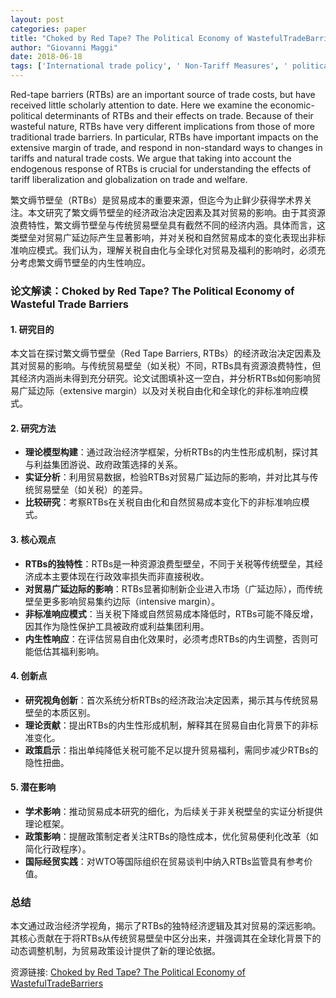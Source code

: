 ```yaml
---
layout: post
categories: paper
title: "Choked by Red Tape? The Political Economy of WastefulTradeBarriers"
author: "Giovanni Maggi"
date: 2018-06-18
tags: ['International trade policy', ' Non-Tariff Measures', ' political economy', ' Red tape barriers']
---
```


Red-tape barriers (RTBs) are an important source of trade costs, but have received little scholarly attention to date. Here we examine the economic-political determinants of RTBs and their effects on trade. Because of their wasteful nature, RTBs have very different implications from those of more traditional trade barriers. In particular, RTBs have important impacts on the extensive margin of trade, and respond in non-standard ways to changes in tariffs and natural trade costs. We argue that taking into account the endogenous response of RTBs is crucial for understanding the effects of tariff liberalization and globalization on trade and welfare.

繁文缛节壁垒（RTBs）是贸易成本的重要来源，但迄今为止鲜少获得学术界关注。本文研究了繁文缛节壁垒的经济政治决定因素及其对贸易的影响。由于其资源浪费特性，繁文缛节壁垒与传统贸易壁垒具有截然不同的经济内涵。具体而言，这类壁垒对贸易广延边际产生显著影响，并对关税和自然贸易成本的变化表现出非标准响应模式。我们认为，理解关税自由化与全球化对贸易及福利的影响时，必须充分考虑繁文缛节壁垒的内生性响应。

### **论文解读：Choked by Red Tape? The Political Economy of Wasteful Trade Barriers**  

#### **1. 研究目的**  
本文旨在探讨繁文缛节壁垒（Red Tape Barriers, RTBs）的经济政治决定因素及其对贸易的影响。与传统贸易壁垒（如关税）不同，RTBs具有资源浪费特性，但其经济内涵尚未得到充分研究。论文试图填补这一空白，并分析RTBs如何影响贸易广延边际（extensive margin）以及对关税自由化和全球化的非标准响应模式。  

#### **2. 研究方法**  
- **理论模型构建**：通过政治经济学框架，分析RTBs的内生性形成机制，探讨其与利益集团游说、政府政策选择的关系。  
- **实证分析**：利用贸易数据，检验RTBs对贸易广延边际的影响，并对比其与传统贸易壁垒（如关税）的差异。  
- **比较研究**：考察RTBs在关税自由化和自然贸易成本变化下的非标准响应模式。  

#### **3. 核心观点**  
- **RTBs的独特性**：RTBs是一种资源浪费型壁垒，不同于关税等传统壁垒，其经济成本主要体现在行政效率损失而非直接税收。  
- **对贸易广延边际的影响**：RTBs显著抑制新企业进入市场（广延边际），而传统壁垒更多影响贸易集约边际（intensive margin）。  
- **非标准响应模式**：当关税下降或自然贸易成本降低时，RTBs可能不降反增，因其作为隐性保护工具被政府或利益集团利用。  
- **内生性响应**：在评估贸易自由化效果时，必须考虑RTBs的内生调整，否则可能低估其福利影响。  

#### **4. 创新点**  
- **研究视角创新**：首次系统分析RTBs的经济政治决定因素，揭示其与传统贸易壁垒的本质区别。  
- **理论贡献**：提出RTBs的内生性形成机制，解释其在贸易自由化背景下的非标准变化。  
- **政策启示**：指出单纯降低关税可能不足以提升贸易福利，需同步减少RTBs的隐性扭曲。  

#### **5. 潜在影响**  
- **学术影响**：推动贸易成本研究的细化，为后续关于非关税壁垒的实证分析提供理论框架。  
- **政策影响**：提醒政策制定者关注RTBs的隐性成本，优化贸易便利化改革（如简化行政程序）。  
- **国际经贸实践**：对WTO等国际组织在贸易谈判中纳入RTBs监管具有参考价值。  

### **总结**  
本文通过政治经济学视角，揭示了RTBs的独特经济逻辑及其对贸易的深远影响。其核心贡献在于将RTBs从传统贸易壁垒中区分出来，并强调其在全球化背景下的动态调整机制，为贸易政策设计提供了新的理论依据。

资源链接: [Choked by Red Tape? The Political Economy of WastefulTradeBarriers](https://papers.ssrn.com/sol3/papers.cfm?abstract_id=3198135)
